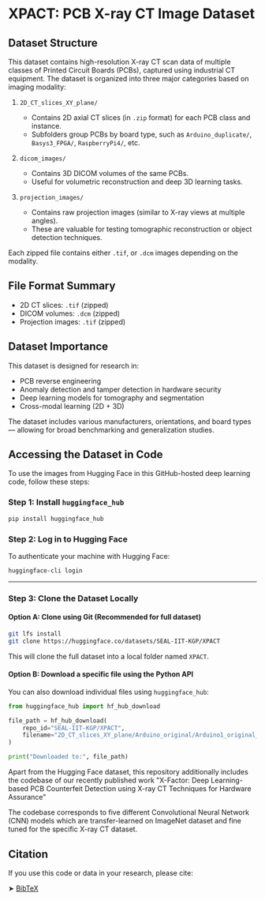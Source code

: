 
 XPACT: PCB X-ray CT Image Dataset
==================================

Dataset Structure
-----------------
This dataset contains high-resolution X-ray CT scan data of multiple classes of Printed Circuit Boards (PCBs), captured using industrial CT equipment. The dataset is organized into three major categories based on imaging modality:

1. `2D_CT_slices_XY_plane/`  
   - Contains 2D axial CT slices (in `.zip` format) for each PCB class and instance.
   - Subfolders group PCBs by board type, such as `Arduino_duplicate/`, `Basys3_FPGA/`, `RaspberryPi4/`, etc.

2. `dicom_images/`  
   - Contains 3D DICOM volumes of the same PCBs.
   - Useful for volumetric reconstruction and deep 3D learning tasks.

3. `projection_images/`  
   - Contains raw projection images (similar to X-ray views at multiple angles).
   - These are valuable for testing tomographic reconstruction or object detection techniques.

Each zipped file contains either `.tif`, or `.dcm` images depending on the modality.

File Format Summary
-------------------
- 2D CT slices: `.tif` (zipped)
- DICOM volumes: `.dcm` (zipped)
- Projection images: `.tif` (zipped)

Dataset Importance
------------------
This dataset is designed for research in:
- PCB reverse engineering
- Anomaly detection and tamper detection in hardware security
- Deep learning models for tomography and segmentation
- Cross-modal learning (2D + 3D)

The dataset includes various manufacturers, orientations, and board types — allowing for broad benchmarking and generalization studies.

Accessing the Dataset in Code
-----------------------------

To use the images from Hugging Face in this GitHub-hosted deep learning code, follow these steps:

### Step 1: Install `huggingface_hub`

```bash
pip install huggingface_hub
```

### Step 2: Log in to Hugging Face

To authenticate your machine with Hugging Face:

```bash
huggingface-cli login
```

---

### Step 3: Clone the Dataset Locally

#### Option A: Clone using Git (Recommended for full dataset)

```bash
git lfs install
git clone https://huggingface.co/datasets/SEAL-IIT-KGP/XPACT
```

This will clone the full dataset into a local folder named `XPACT`.

#### Option B: Download a specific file using the Python API

You can also download individual files using `huggingface_hub`:

```python
from huggingface_hub import hf_hub_download

file_path = hf_hub_download(
    repo_id="SEAL-IIT-KGP/XPACT",
    filename="2D_CT_slices_XY_plane/Arduino_original/Arduino1_original_set1.zip"
)

print("Downloaded to:", file_path)
```

 Apart from the Hugging Face dataset, this repository additionally includes the codebase of our recently published work "X-Factor: Deep Learning-based PCB Counterfeit Detection using X-ray CT Techniques for Hardware Assurance"

 The codebase corresponds to five different Convolutional Neural Network (CNN) models which are transfer-learned on ImageNet dataset and fine tuned for the specific X-ray CT dataset. 


 ## Citation

If you use this code or data in your research, please cite:

➤ [BibTeX](xfactor.bib)

